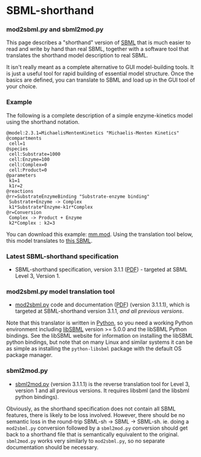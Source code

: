 SBML-shorthand
==============

### mod2sbml.py and sbml2mod.py

This page describes a \"shorthand\" version of [SBML](http://sbml.org/)
that is much easier to read and write by hand than real SBML, together
with a software tool that translates the shorthand model description to
real SBML.

It isn\'t really meant as a complete alternative to GUI model-building
tools. It is just a useful tool for rapid building of essential model
structure. Once the basics are defined, you can translate to SBML and
load up in the GUI tool of your choice.

### Example

The following is a complete description of a simple enzyme-kinetics
model using the shorthand notation.

    @model:2.3.1=MichaelisMentenKinetics "Michaelis-Menten Kinetics"
    @compartments
     cell=1
    @species
     cell:Substrate=1000
     cell:Enzyme=100
     cell:Complex=0
     cell:Product=0
    @parameters
     k1=1
     k1r=2
    @reactions
    @rr=SubstrateEnzymeBinding "Substrate-enzyme binding"
     Substrate+Enzyme -> Complex
     k1*Substrate*Enzyme-k1r*Complex
    @r=Conversion
     Complex -> Product + Enzyme
     k2*Complex : k2=3

You can download this example: [mm.mod](mm.mod). Using the translation
tool below, this model translates to [this SBML](mm.xml).

### Latest SBML-shorthand specification

-   SBML-shorthand specification, version 3.1.1
    ([PDF](spec/sbml-sh.pdf)) - targeted at SBML Level 3, Version 1.

### mod2sbml.py model translation tool

-   [mod2sbml.py](mod2sbml/mod2sbml.py) code and documentation
    ([PDF](doc/mod2sbml.pdf)) (version 3.1.1.1), which is targeted
    at SBML-shorthand version 3.1.1, *and all previous versions*.

Note that this translator is written in
[Python](http://www.python.org/), so you need a working Python
environment including [libSBML](http://www.sbml.org/libsbml.html)
version \>= 5.0.0 and the libSBML Python bindings. See the libSBML
website for information on installing the libSBML python bindings, but
note that on many Linux and similar systems it can be as simple as
installing the `python-libsbml` package with the default OS package
manager.

### sbml2mod.py

-   [sbml2mod.py](mod2sbml/sbml2mod.py) (version 3.1.1.1) is the reverse
    translation tool for Level 3, version 1 and all previous versions.
    It requires libsbml (and the libsbml python bindings).

Obviously, as the shorthand specification does not contain all SBML
features, there is likely to be loss involved. However, there should be
no semantic loss in the round-trip SBML-sh -\> SBML -\> SBML-sh. ie.
doing a `mod2sbml.py` conversion followed by a `sbml2mod.py` conversion
should get back to a shorthand file that is semantically equivalent to
the original. `sbml2mod.py` works very similarly to `mod2sbml.py`, so no
separate documentation should be necessary.
